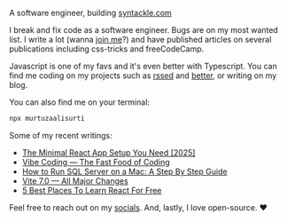A software engineer, building [syntackle.com](https://syntackle.com)

I break and fix code as a software engineer. Bugs are on my most wanted list. I write a lot (wanna [join me](https://syntackle.com/write/)?) and have published articles on several publications including css-tricks and freeCodeCamp.

Javascript is one of my favs and it's even better with Typescript. You can find me coding on my projects such as [rssed](https://rssed.netlify.app) and [better](https://github.com/murtuzaalisurti/better), or writing on my blog.

You can also find me on your terminal:

```bash
npx murtuzaalisurti
```

Some of my recent writings:

<!-- BLOG-POST-LIST:START -->
- [The Minimal React App Setup You Need [2025]](https://syntackle.com/blog/the-minimal-react-setup-you-need/)
- [Vibe Coding — The Fast Food of Coding](https://syntackle.com/blog/vibe-coding/)
- [How to Run SQL Server on a Mac: A Step By Step Guide](https://syntackle.com/blog/sql-server-on-macos-and-linux/)
- [Vite 7.0 — All Major Changes](https://syntackle.com/blog/vite-7-is-here/)
- [5 Best Places To Learn React For Free](https://syntackle.com/blog/best-places-to-learn-react/)
<!-- BLOG-POST-LIST:END -->

Feel free to reach out on my [socials](https://murtuzaalisurti.github.io/#socials). And, lastly, I love open-source. ❤️
